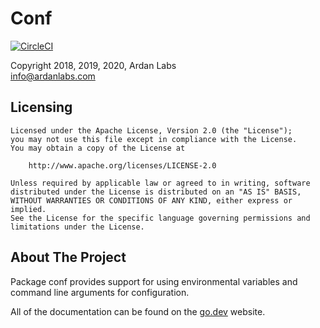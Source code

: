 # Conf

[![CircleCI](https://circleci.com/gh/ardanlabs/conf.svg?style=svg)](https://circleci.com/gh/ardanlabs/conf)

Copyright 2018, 2019, 2020, Ardan Labs  
info@ardanlabs.com

## Licensing

```
Licensed under the Apache License, Version 2.0 (the "License");
you may not use this file except in compliance with the License.
You may obtain a copy of the License at

    http://www.apache.org/licenses/LICENSE-2.0

Unless required by applicable law or agreed to in writing, software
distributed under the License is distributed on an "AS IS" BASIS,
WITHOUT WARRANTIES OR CONDITIONS OF ANY KIND, either express or implied.
See the License for the specific language governing permissions and
limitations under the License.
```

## About The Project

Package conf provides support for using environmental variables and command
line arguments for configuration.

All of the documentation can be found on the [go.dev](https://pkg.go.dev/github.com/ardanlabs/conf?tab=doc) website.
